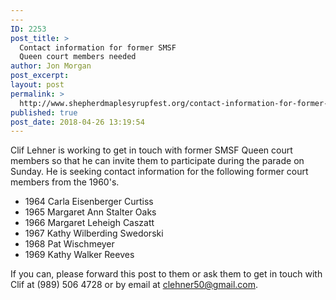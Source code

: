 ```yaml
---
---
ID: 2253
post_title: >
  Contact information for former SMSF
  Queen court members needed
author: Jon Morgan
post_excerpt:
layout: post
permalink: >
  http://www.shepherdmaplesyrupfest.org/contact-information-for-former-smsf-queen-court-members-needed/
published: true
post_date: 2018-04-26 13:19:54
---
```

Clif Lehner is working to get in touch with former SMSF Queen court members so that he can invite them to participate during the parade on Sunday. He is seeking contact information for the following former court members from the 1960's.
<ul>
 	<li>1964 Carla Eisenberger Curtiss</li>
 	<li>1965 Margaret Ann Stalter Oaks</li>
 	<li>1966 Margaret Leheigh Caszatt</li>
 	<li>1967 Kathy Wilberding Swedorski</li>
 	<li>1968 Pat Wischmeyer</li>
 	<li>1969 Kathy Walker Reeves</li>
</ul>
If you can, please forward this post to them or ask them to get in touch with Clif at (989) 506 4728 or by email at <a href="mailto:clehner50@gmail.com">clehner50@gmail.com</a>.